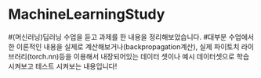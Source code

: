 # MachineLearningStudy
#(머신러닝)딥러닝 수업을 듣고 과제를 한 내용을 정리해보았습니다.
#대부분 수업에서 한 이론적인 내용을 실제로 계산해보거나(backpropagation계산), 실제 파이토치 라이브러리(torch.nn)등을 이용해서 내장되어있는 데이터 셋이나 예시 데이터셋으로 학습시켜보고 테스트 시켜보는 내용입니다!
